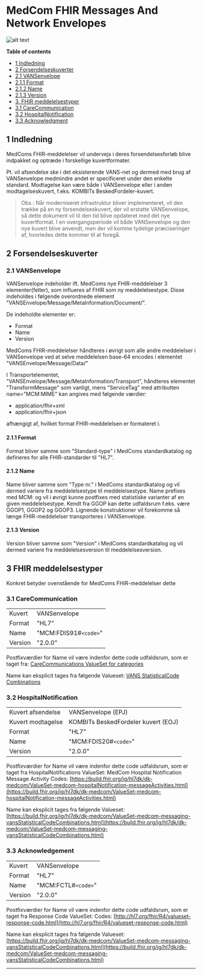 # MedCom FHIR Messages And Network Envelopes

![alt text](https://medcomdk.github.io/MedCom-FHIR-Communication/fhir-logo.png "HL7 FHIR")

**Table of contents**

* [1 Indledning](#1-indledning) <br/>
* [2 Forsendelseskuverter](#2-forsendelseskuverter) <br/>
 * [2.1 VANSenvelope](#21-vansenvelope) <br/>
  * [2.1.1 Format](#211-format) <br/>
  * [2.1.2 Name](#212-name) <br/>
  * [2.1.3 Version](#213-version) <br/>
* [3. FHIR meddelelsestyper](#3-fhir-meddelelsestyper) <br/>
 * [3.1 CareCommunication](#31-carecommunication) <br/>
 * [3.2 HospitalNotification](#32-hospitalnotification)<br/>
 * [3.3 Acknowledgment](#33-acknowledgement) <br/>



## 1 Indledning

MedComs FHIR\-meddelelser vil undervejs i deres forsendelsesforløb blive indpakket og optræde i forskellige kuvertformater.

Pt. vil afsendelse ske i det eksisterende VANS\-net og dermed med brug af VANSenvelope medmindre andet er specificeret under den enkelte standard. Modtagelse kan være både i VANSenvelope eller i anden modtagelseskuvert, f.eks. KOMBITs BeskedFordeler-kuvert.

>Obs.: Når moderniseret infrastruktur bliver implementeret, vil den trække på en ny forsendelseskuvert, der vil erstatte VANSenvelope, så dette dokument vil til den tid blive opdateret med det nye kuvertformat. I en overgangsperiode vil både VANSenvelope og den nye kuvert blive anvendt, men der vil komme tydelige præciseringer af, hvorledes dette kommer til at foregå.


## 2 Forsendelseskuverter

### 2.1 VANSenvelope

VANSenvelope indeholder ift. MedComs nye FHIR\-meddelelser 3 elementer(felter), som influeres af FHIR som ny meddelelsestype. Disse indeholdes i følgende overordnede element "VANSEnvelope/Message/MetaInformation/Document/".

De indeholdte elementer er:

- Format
- Name
- Version

MedComs FHIR\-meddelelser håndteres i øvrigt som alle andre meddelelser i VANSenvelope ved at selve meddelelsen base\-64 encodes i elementet "VANSEnvelope/Message/Data/"

I Transportelementet, "VANSEnvelope/Message/MetaInformation/Transport", håndteres elementet "TransformMessage" som vanligt, mens "ServiceTag" med attributten name="MCM:MIME" kan angives med følgende værdier:

- application/fhir+xml
- application/fhir+json

afhængigt af, hvilket format FHIR\-meddelelsen er formateret i.


#### 2.1.1 Format

Format bliver samme som "Standard-type" i MedComs standardkatalog og defineres for alle FHIR\-standarder til "HL7".


#### 2.1.2 Name

Name bliver samme som "Type nr." i MedComs standardkatalog og vil dermed variere fra meddelelsestype til meddelelsestype. Name prefixes med MCM: og vil i øvrigt kunne postfixes med statistiske varianter af en given meddelelsestype. Kendt fra GGOP kan dette udfaldsrum f.eks. være GGOP1, GGOP2 og GGOP3. Lignende konstruktioner vil forekomme så længe FHIR\-meddelelser transporteres i VANSenvelope.


#### 2.1.3 Version

Version bliver samme som "Version" i MedComs standardkatalog og vil dermed variere fra meddelelsesversion til meddelelsesversion.


## 3 FHIR meddelelsestyper

Konkret betyder ovenstående for MedComs FHIR\-meddelelser dette


### 3.1 CareCommunication

|||
|:---|:---|
|Kuvert  |VANSenvelope          |
|Format  |"HL7"                 |
|Name    |"MCM:FDIS91#`<code>`" |
|Version |"2.0.0"               |

Postfixværdier for Name vil være indenfor dette code udfaldsrum, som er taget fra: [CareCommunications ValueSet for categories](https://build.fhir.org/ig/hl7dk/dk-medcom/ValueSet-medcom-careCommunication-categories.html)

Name kan eksplicit tages fra følgende Valueset: [VANS StatisticalCode Combinations](https://build.fhir.org/ig/hl7dk/dk-medcom/CodeSystem-medcom-messaging-sorEdiSystem.html)


### 3.2 HospitalNotification

|||
|:---|:---|
|Kuvert afsendelse |VANSenvelope (EPJ)|
|Kuvert modtagelse |KOMBITs BeskedFordeler kuvert (EOJ)|
|Format  |"HL7"                 |
|Name    |"MCM:FDIS20#`<code>`" |
|Version |"2.0.0"               |

Postfixværdier for Name vil være indenfor dette code udfaldsrum, som er taget fra HospitalNotifications ValueSet: MedCom Hospital Notification Message Activity Codes:  [https://build.fhir.org/ig/hl7dk/dk-medcom/ValueSet-medcom-hospitalNotification-messageActivities.html](https://build.fhir.org/ig/hl7dk/dk-medcom/ValueSet-medcom-hospitalNotification-messageActivities.html)

Name kan eksplicit tages fra følgende Valueset: [https://build.fhir.org/ig/hl7dk/dk-medcom/ValueSet-medcom-messaging-vansStatisticalCodeCombinations.html](https://build.fhir.org/ig/hl7dk/dk-medcom/ValueSet-medcom-messaging-vansStatisticalCodeCombinations.html)


### 3.3 Acknowledgement

|||
|:---|:---|
|Kuvert  |VANSenvelope          |
|Format  |"HL7"                 |
|Name    |"MCM:FCTL#`<code>`"   |
|Version |"2.0.0"               |

Postfixværdier for Name vil være indenfor dette code udfaldsrum, som er taget fra Response Code ValueSet: Codes:  [http://hl7.org/fhir/R4/valueset-response-code.html](http://hl7.org/fhir/R4/valueset-response-code.html)

Name kan eksplicit tages fra følgende Valueset: [https://build.fhir.org/ig/hl7dk/dk-medcom/ValueSet-medcom-messaging-vansStatisticalCodeCombinations.html](https://build.fhir.org/ig/hl7dk/dk-medcom/ValueSet-medcom-messaging-vansStatisticalCodeCombinations.html)

---

[1]: ./MedComs%20FHIR-meddelelser%20og%20forsendelseskuvert.md/#Indledning
[2]: ./MedComs%20FHIR-meddelelser%20og%20forsendelseskuvert.md/#forsendelseskuverter
[2.1]: https://github.com/hl7dk/dk-medcom/blob/1.0.3-ACK-VANSEnvCodes/input/markdown/MedComs%20FHIR-meddelelser%20og%20forsendelseskuvert.md/#VANSenvelope
[2.1.1]: https://github.com/hl7dk/dk-medcom/blob/1.0.3-ACK-VANSEnvCodes/input/markdown/MedComs%20FHIR-meddelelser%20og%20forsendelseskuvert.md/#format
[2.1.2]: https://github.com/hl7dk/dk-medcom/blob/1.0.3-ACK-VANSEnvCodes/input/markdown/MedComs%20FHIR-meddelelser%20og%20forsendelseskuvert.md/#name
[2.1.3]: https://github.com/hl7dk/dk-medcom/blob/1.0.3-ACK-VANSEnvCodes/input/markdown/MedComs%20FHIR-meddelelser%20og%20forsendelseskuvert.md/#version
[3]: https://github.com/hl7dk/dk-medcom/blob/1.0.3-ACK-VANSEnvCodes/input/markdown/MedComs%20FHIR-meddelelser%20og%20forsendelseskuvert.md/#fhir-meddelelsestyper
[3.1]: https://github.com/hl7dk/dk-medcom/blob/1.0.3-ACK-VANSEnvCodes/input/markdown/MedComs%20FHIR-meddelelser%20og%20forsendelseskuvert.md/#carecommunication
[3.2]: https://github.com/hl7dk/dk-medcom/blob/1.0.3-ACK-VANSEnvCodes/input/markdown/MedComs%20FHIR-meddelelser%20og%20forsendelseskuvert.md/#hospitalnotification
[3.3]: https://github.com/hl7dk/dk-medcom/blob/1.0.3-ACK-VANSEnvCodes/input/markdown/MedComs%20FHIR-meddelelser%20og%20forsendelseskuvert.md/#acknowledgment
